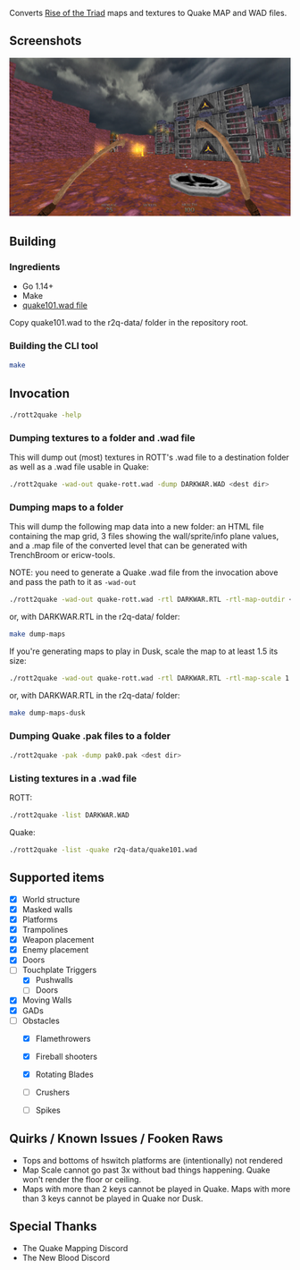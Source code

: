 Converts [Rise of the Triad](https://www.gog.com/game/rise_of_the_triad__dark_war) maps and textures to Quake MAP and WAD files.

## Screenshots

![Dusk 1](imgs/screenshot1.png)

## Building

### Ingredients

* Go 1.14+
* Make
* [quake101.wad file](https://www.wad-archive.com/wad/050ce481b07c283519e9e921e53db92a6a4d022b)

Copy quake101.wad to the r2q-data/ folder in the repository root.

### Building the CLI tool

```bash
make
```

## Invocation

```bash
./rott2quake -help
```

### Dumping textures to a folder and .wad file

This will dump out (most) textures in ROTT's .wad file to a destination folder as well as a .wad file usable in Quake:

```bash
./rott2quake -wad-out quake-rott.wad -dump DARKWAR.WAD <dest dir>
```

### Dumping maps to a folder

This will dump the following map data into a new folder: an HTML file containing the map grid, 3 files showing the wall/sprite/info plane values, and a .map file of the converted level that can be generated with TrenchBroom or ericw-tools.

NOTE: you need to generate a Quake .wad file from the invocation above and pass the path to it as `-wad-out`

```bash
./rott2quake -wad-out quake-rott.wad -rtl DARKWAR.RTL -rtl-map-outdir <dest dir>
```

or, with DARKWAR.RTL in the r2q-data/ folder:

```bash
make dump-maps
```

If you're generating maps to play in Dusk, scale the map to at least 1.5 its size:
```bash
./rott2quake -wad-out quake-rott.wad -rtl DARKWAR.RTL -rtl-map-scale 1.5 -rtl-map-outdir <dest dir>
```

or, with DARKWAR.RTL in the r2q-data/ folder:

```bash
make dump-maps-dusk
```

### Dumping Quake .pak files to a folder

```bash
./rott2quake -pak -dump pak0.pak <dest dir>
```

### Listing textures in a .wad file

ROTT:
```bash
./rott2quake -list DARKWAR.WAD
```

Quake:
```bash
./rott2quake -list -quake r2q-data/quake101.wad
```


## Supported items

- [X] World structure
- [X] Masked walls
- [X] Platforms
- [X] Trampolines
- [X] Weapon placement
- [X] Enemy placement
- [X] Doors
- [ ] Touchplate Triggers
  - [X] Pushwalls
  - [ ] Doors
- [X] Moving Walls
- [X] GADs
- [ ] Obstacles
  - [X] Flamethrowers
  - [X] Fireball shooters
  - [X] Rotating Blades
  - [ ] Crushers
  - [ ] Spikes


## Quirks / Known Issues / Fooken Raws

- Tops and bottoms of hswitch platforms are (intentionally) not rendered
- Map Scale cannot go past 3x without bad things happening. Quake won't
  render the floor or ceiling.
- Maps with more than 2 keys cannot be played in Quake. Maps with more
  than 3 keys cannot be played in Quake nor Dusk.


## Special Thanks

- The Quake Mapping Discord
- The New Blood Discord
